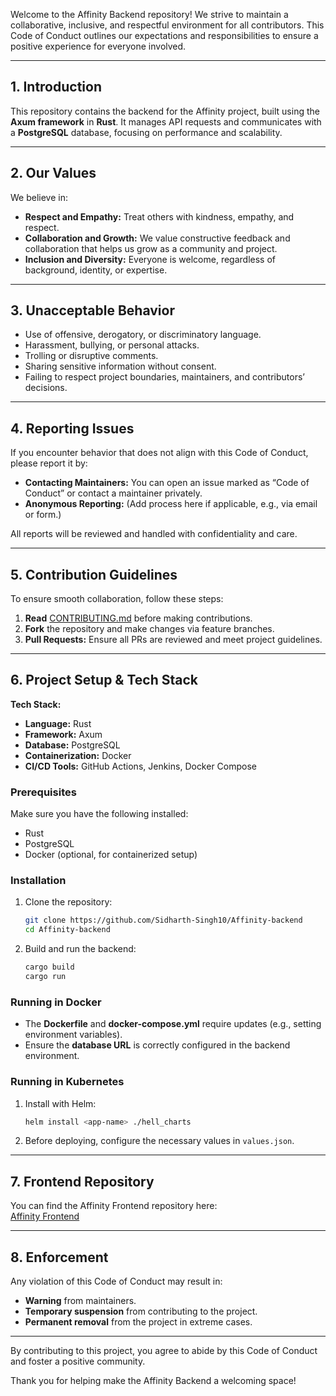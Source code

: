 Welcome to the Affinity Backend repository! We strive to maintain a collaborative, inclusive, and respectful environment for all contributors. This Code of Conduct outlines our expectations and responsibilities to ensure a positive experience for everyone involved.  

---

## 1. **Introduction**  
This repository contains the backend for the Affinity project, built using the **Axum framework** in **Rust**. It manages API requests and communicates with a **PostgreSQL** database, focusing on performance and scalability.  

---

## 2. **Our Values**  
We believe in:  
- **Respect and Empathy:** Treat others with kindness, empathy, and respect.
- **Collaboration and Growth:** We value constructive feedback and collaboration that helps us grow as a community and project.
- **Inclusion and Diversity:** Everyone is welcome, regardless of background, identity, or expertise.

---

## 3. **Unacceptable Behavior**  
- Use of offensive, derogatory, or discriminatory language.
- Harassment, bullying, or personal attacks.
- Trolling or disruptive comments.
- Sharing sensitive information without consent.
- Failing to respect project boundaries, maintainers, and contributors’ decisions.

---

## 4. **Reporting Issues**  
If you encounter behavior that does not align with this Code of Conduct, please report it by:  
- **Contacting Maintainers:** You can open an issue marked as “Code of Conduct” or contact a maintainer privately.
- **Anonymous Reporting:** (Add process here if applicable, e.g., via email or form.)

All reports will be reviewed and handled with confidentiality and care.  

---

## 5. **Contribution Guidelines**  
To ensure smooth collaboration, follow these steps:  
1. **Read** [CONTRIBUTING.md](./CONTRIBUTING.md) before making contributions.  
2. **Fork** the repository and make changes via feature branches.  
3. **Pull Requests:** Ensure all PRs are reviewed and meet project guidelines.  

---

## 6. **Project Setup & Tech Stack**  

**Tech Stack:**  
- **Language:** Rust  
- **Framework:** Axum  
- **Database:** PostgreSQL  
- **Containerization:** Docker  
- **CI/CD Tools:** GitHub Actions, Jenkins, Docker Compose  

### Prerequisites  
Make sure you have the following installed:  
- Rust  
- PostgreSQL  
- Docker (optional, for containerized setup)  

### Installation  
1. Clone the repository:  
   ```bash
   git clone https://github.com/Sidharth-Singh10/Affinity-backend  
   cd Affinity-backend  
   ```  
2. Build and run the backend:  
   ```bash
   cargo build  
   cargo run  
   ```  

### Running in Docker  
- The **Dockerfile** and **docker-compose.yml** require updates (e.g., setting environment variables).  
- Ensure the **database URL** is correctly configured in the backend environment.  

### Running in Kubernetes  
1. Install with Helm:  
   ```bash
   helm install <app-name> ./hell_charts  
   ```  
2. Before deploying, configure the necessary values in `values.json`.  

---

## 7. **Frontend Repository**  
You can find the Affinity Frontend repository here:  
[Affinity Frontend](https://github.com/rishyym0927/Affinity_frontend)  

---

## 8. **Enforcement**  
Any violation of this Code of Conduct may result in:  
- **Warning** from maintainers.  
- **Temporary suspension** from contributing to the project.  
- **Permanent removal** from the project in extreme cases.

---

By contributing to this project, you agree to abide by this Code of Conduct and foster a positive community.  

Thank you for helping make the Affinity Backend a welcoming space!
